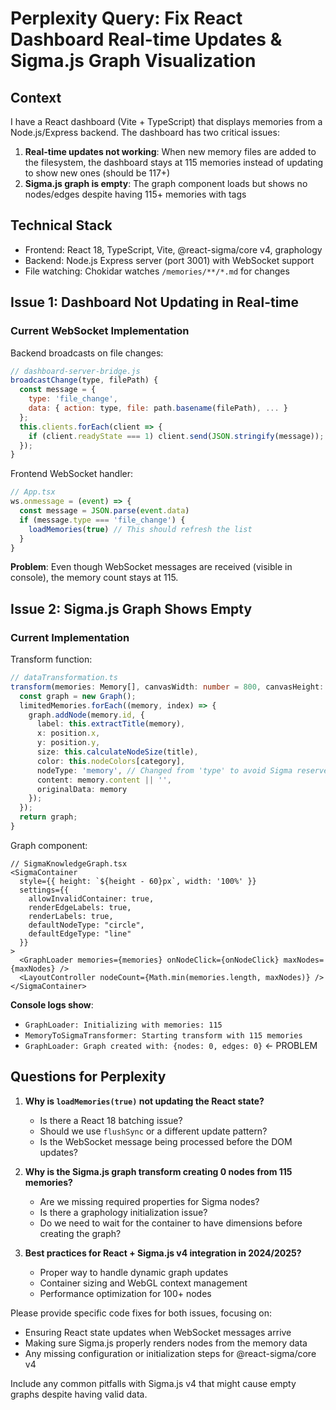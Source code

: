 # Perplexity Query: Fix React Dashboard Real-time Updates & Sigma.js Graph Visualization

## Context
I have a React dashboard (Vite + TypeScript) that displays memories from a Node.js/Express backend. The dashboard has two critical issues:

1. **Real-time updates not working**: When new memory files are added to the filesystem, the dashboard stays at 115 memories instead of updating to show new ones (should be 117+)
2. **Sigma.js graph is empty**: The graph component loads but shows no nodes/edges despite having 115+ memories with tags

## Technical Stack
- Frontend: React 18, TypeScript, Vite, @react-sigma/core v4, graphology
- Backend: Node.js Express server (port 3001) with WebSocket support
- File watching: Chokidar watches `/memories/**/*.md` for changes

## Issue 1: Dashboard Not Updating in Real-time

### Current WebSocket Implementation
Backend broadcasts on file changes:
```javascript
// dashboard-server-bridge.js
broadcastChange(type, filePath) {
  const message = {
    type: 'file_change',
    data: { action: type, file: path.basename(filePath), ... }
  };
  this.clients.forEach(client => {
    if (client.readyState === 1) client.send(JSON.stringify(message));
  });
}
```

Frontend WebSocket handler:
```typescript
// App.tsx
ws.onmessage = (event) => {
  const message = JSON.parse(event.data)
  if (message.type === 'file_change') {
    loadMemories(true) // This should refresh the list
  }
}
```

**Problem**: Even though WebSocket messages are received (visible in console), the memory count stays at 115.

## Issue 2: Sigma.js Graph Shows Empty

### Current Implementation
Transform function:
```typescript
// dataTransformation.ts
transform(memories: Memory[], canvasWidth: number = 800, canvasHeight: number = 600, maxNodes: number = 100): Graph {
  const graph = new Graph();
  limitedMemories.forEach((memory, index) => {
    graph.addNode(memory.id, {
      label: this.extractTitle(memory),
      x: position.x,
      y: position.y,
      size: this.calculateNodeSize(title),
      color: this.nodeColors[category],
      nodeType: 'memory', // Changed from 'type' to avoid Sigma reserved property
      content: memory.content || '',
      originalData: memory
    });
  });
  return graph;
}
```

Graph component:
```tsx
// SigmaKnowledgeGraph.tsx
<SigmaContainer 
  style={{ height: `${height - 60}px`, width: '100%' }}
  settings={{
    allowInvalidContainer: true,
    renderEdgeLabels: true,
    renderLabels: true,
    defaultNodeType: "circle",
    defaultEdgeType: "line"
  }}
>
  <GraphLoader memories={memories} onNodeClick={onNodeClick} maxNodes={maxNodes} />
  <LayoutController nodeCount={Math.min(memories.length, maxNodes)} />
</SigmaContainer>
```

**Console logs show**:
- `GraphLoader: Initializing with memories: 115`
- `MemoryToSigmaTransformer: Starting transform with 115 memories`
- `GraphLoader: Graph created with: {nodes: 0, edges: 0}` ← PROBLEM

## Questions for Perplexity

1. **Why is `loadMemories(true)` not updating the React state?** 
   - Is there a React 18 batching issue?
   - Should we use `flushSync` or a different update pattern?
   - Is the WebSocket message being processed before the DOM updates?

2. **Why is the Sigma.js graph transform creating 0 nodes from 115 memories?**
   - Are we missing required properties for Sigma nodes?
   - Is there a graphology initialization issue?
   - Do we need to wait for the container to have dimensions before creating the graph?

3. **Best practices for React + Sigma.js v4 integration in 2024/2025?**
   - Proper way to handle dynamic graph updates
   - Container sizing and WebGL context management
   - Performance optimization for 100+ nodes

Please provide specific code fixes for both issues, focusing on:
- Ensuring React state updates when WebSocket messages arrive
- Making sure Sigma.js properly renders nodes from the memory data
- Any missing configuration or initialization steps for @react-sigma/core v4

Include any common pitfalls with Sigma.js v4 that might cause empty graphs despite having valid data.